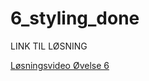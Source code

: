 # 6_styling_done

LINK TIL LØSNING 

<a href="https://cbs.cloud.panopto.eu/Panopto/Pages/Viewer.aspx?id=0af027e8-3f3a-4730-96a8-adba010f7357
" target="_blank">Løsningsvideo Øvelse 6</a>

